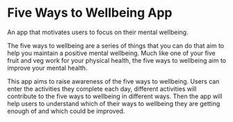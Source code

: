 # Five Ways to Wellbeing App
An app that motivates users to focus on their mental wellbeing. 

The five ways to wellbeing are a series of things that you can do that aim to help you maintain a positive mental wellbeing. Much like one of your five fruit and veg work for your physical health, the five ways to wellbeing aim to improve your mental health.

This app aims to raise awareness of the five ways to wellbeing. Users can enter the activities they complete each day, different activities will contribute to the five ways to wellbeing in different ways. Then the app will help users to understand which of their ways to wellbeing they are getting enough of and which could be improved.